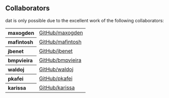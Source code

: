 ## Collaborators

dat is only possible due to the excellent work of the following collaborators:

<table><tbody><tr><th align="left">maxogden</th><td><a href="https://github.com/maxogden">GitHub/maxogden</a></td></tr>
<tr><th align="left">mafintosh</th><td><a href="https://github.com/mafintosh">GitHub/mafintosh</a></td></tr>
<tr><th align="left">jbenet</th><td><a href="https://github.com/jbenet">GitHub/jbenet</a></td></tr>
<tr><th align="left">bmpvieira</th><td><a href="https://github.com/bmpvieira">GitHub/bmpvieira</a></td></tr>
<tr><th align="left">waldoj</th><td><a href="https://github.com/waldoj">GitHub/waldoj</a></td></tr>
<tr><th align="left">pkafei</th><td><a href="https://github.com/pkafei">GitHub/pkafei</a></td></tr>
<tr><th align="left">karissa</th><td><a href="https://github.com/karissa">GitHub/karissa</a></td></tr>
</tbody></table>
